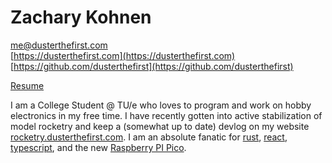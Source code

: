 # Zachary Kohnen

[me@dusterthefirst.com](mailto:me@dusterthefirst.com) \
[https://dusterthefirst.com](https://dusterthefirst.com) \
[https://github.com/dusterthefirst](https://github.com/dusterthefirst)

[Resume](https://dusterthefirst.com/resume)

I am a College Student @ TU/e who loves to program and work on hobby electronics
in my free time. I have recently gotten into active stabilization of model rocketry
and keep a (somewhat up to date) devlog on my website [rocketry.dusterthefirst.com][rocketry-website].
I am an absolute fanatic for [rust], [react], [typescript], and the new
[Raspberry PI Pico][pico].

[react]: https://reactjs.org/
[pico]: https://www.raspberrypi.org/products/raspberry-pi-pico/
[typescript]: https://www.typescriptlang.org/
[rust]: https://www.rust-lang.org/
[rocketry-website]: https://rocketry.dusterthefirst.com

